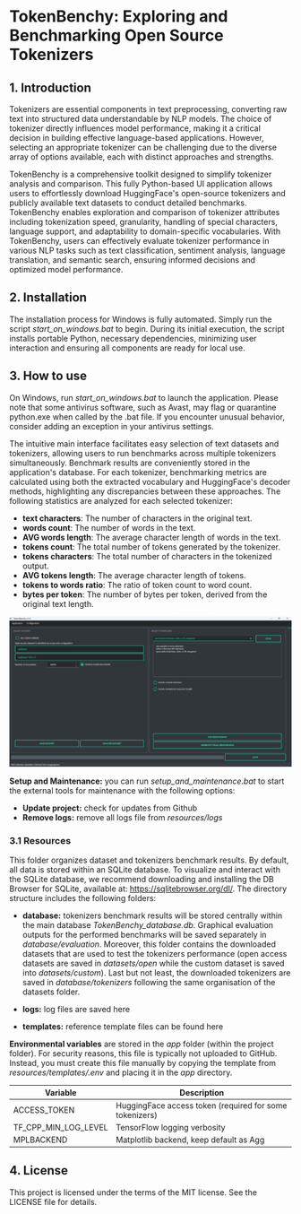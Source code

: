 # TokenBenchy: Exploring and Benchmarking Open Source Tokenizers

## 1. Introduction
Tokenizers are essential components in text preprocessing, converting raw text into structured data understandable by NLP models. The choice of tokenizer directly influences model performance, making it a critical decision in building effective language-based applications. However, selecting an appropriate tokenizer can be challenging due to the diverse array of options available, each with distinct approaches and strengths.

TokenBenchy is a comprehensive toolkit designed to simplify tokenizer analysis and comparison. This fully Python-based UI application allows users to effortlessly download HuggingFace's open-source tokenizers and publicly available text datasets to conduct detailed benchmarks. TokenBenchy enables exploration and comparison of tokenizer attributes including tokenization speed, granularity, handling of special characters, language support, and adaptability to domain-specific vocabularies. 
With TokenBenchy, users can effectively evaluate tokenizer performance in various NLP tasks such as text classification, sentiment analysis, language translation, and semantic search, ensuring informed decisions and optimized model performance.

## 2. Installation 
The installation process for Windows is fully automated. Simply run the script *start_on_windows.bat* to begin. During its initial execution, the script installs portable Python, necessary dependencies, minimizing user interaction and ensuring all components are ready for local use.  

## 3. How to use
On Windows, run *start_on_windows.bat* to launch the application. Please note that some antivirus software, such as Avast, may flag or quarantine python.exe when called by the .bat file. If you encounter unusual behavior, consider adding an exception in your antivirus settings.

The intuitive main interface facilitates easy selection of text datasets and tokenizers, allowing users to run benchmarks across multiple tokenizers simultaneously. Benchmark results are conveniently stored in the application's database. For each tokenizer, benchmarking metrics are calculated using both the extracted vocabulary and HuggingFace's decoder methods, highlighting any discrepancies between these approaches. The following statistics are analyzed for each selected tokenizer:

- **text characters**: The number of characters in the original text.
- **words count**: The number of words in the text.
- **AVG words length**: The average character length of words in the text.
- **tokens count**: The total number of tokens generated by the tokenizer.
- **tokens characters**: The total number of characters in the tokenized output.
- **AVG tokens length**: The average character length of tokens.
- **tokens to words ratio**: The ratio of token count to word count.
- **bytes per token**: The number of bytes per token, derived from the original text length. 

![benchmark_tab](TokenBenchy/app/assets/figures/main_tab.png)

**Setup and Maintenance:** you can run *setup_and_maintenance.bat* to start the external tools for maintenance with the following options:

- **Update project:** check for updates from Github
- **Remove logs:** remove all logs file from *resources/logs*

### 3.1 Resources
This folder organizes dataset and tokenizers benchmark results. By default, all data is stored within an SQLite database. To visualize and interact with the SQLite database, we recommend downloading and installing the DB Browser for SQLite, available at: https://sqlitebrowser.org/dl/. The directory structure includes the following folders:

- **database:** tokenizers benchmark results will be stored centrally within the main database *TokenBenchy_database.db*. Graphical evaluation outputs for the performed benchmarks will be saved separately in *database/evaluation*. Moreover, this folder contains the downloaded datasets that are used to test the tokenizers performance (open access datasets are saved in *datasets/open* while the custom dataset is saved into *datasets/custom*). Last but not least, the downloaded tokenizers are saved in *database/tokenizers* following the same organisation of the datasets folder. 

- **logs:** log files are saved here

- **templates:** reference template files can be found here

**Environmental variables** are stored in the *app* folder (within the project folder). For security reasons, this file is typically not uploaded to GitHub. Instead, you must create this file manually by copying the template from *resources/templates/.env* and placing it in the *app* directory.

| Variable              | Description                                              |
|-----------------------|----------------------------------------------------------|
| ACCESS_TOKEN          | HuggingFace access token (required for some tokenizers)  |
| TF_CPP_MIN_LOG_LEVEL  | TensorFlow logging verbosity                             |
| MPLBACKEND            | Matplotlib backend, keep default as Agg                  |


## 4. License
This project is licensed under the terms of the MIT license. See the LICENSE file for details.

